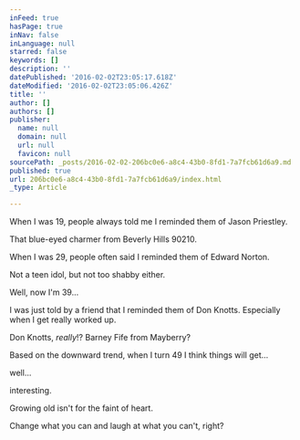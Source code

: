 ```yaml
---
inFeed: true
hasPage: true
inNav: false
inLanguage: null
starred: false
keywords: []
description: ''
datePublished: '2016-02-02T23:05:17.618Z'
dateModified: '2016-02-02T23:05:06.426Z'
title: ''
author: []
authors: []
publisher:
  name: null
  domain: null
  url: null
  favicon: null
sourcePath: _posts/2016-02-02-206bc0e6-a8c4-43b0-8fd1-7a7fcb61d6a9.md
published: true
url: 206bc0e6-a8c4-43b0-8fd1-7a7fcb61d6a9/index.html
_type: Article

---
```

When I was 19, people always told me I reminded them of Jason Priestley.

That blue-eyed charmer from Beverly Hills 90210\.

When I was 29, people often said I reminded them of Edward Norton.

Not a teen idol, but not too shabby either.

Well, now I'm 39...

I was just told by a friend that I reminded them of Don Knotts. Especially when I get really worked up.

Don Knotts, _really_!? Barney Fife from Mayberry?

Based on the downward trend, when I turn 49 I think things will get...

well...

interesting.

Growing old isn't for the faint of heart.

Change what you can and laugh at what you can't, right?